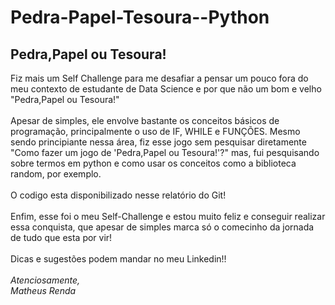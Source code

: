 # Pedra-Papel-Tesoura--Python
<h2>Pedra,Papel ou Tesoura!</h2>

<p>Fiz mais um&nbsp;Self Challenge para me desafiar a pensar um pouco fora do meu contexto de estudante de Data Science e por que n&atilde;o um bom e velho &quot;Pedra,Papel ou Tesoura!&quot;<br />
<br />
Apesar de simples, ele envolve bastante os conceitos b&aacute;sicos de programa&ccedil;&atilde;o, principalmente o uso de IF, WHILE e FUN&Ccedil;&Otilde;ES. Mesmo sendo principiante nessa &aacute;rea, fiz esse jogo sem pesquisar diretamente &quot;Como fazer um jogo de &#39;Pedra,Papel ou Tesoura!&#39;?&quot; mas, fui pesquisando sobre termos em python e&nbsp;como usar os conceitos como a biblioteca random, por exemplo.<br />
<br />
O codigo esta disponibilizado nesse relat&oacute;rio do Git!<br />
<br />
Enfim, esse foi o meu Self-Challenge e estou muito feliz e conseguir realizar essa conquista, que apesar de simples marca s&oacute; o comecinho da jornada de tudo que esta por vir!<br />
<br />
Dicas e sugest&otilde;es podem mandar no meu Linkedin!!<br />
<br />
<em>Atenciosamente,<br />
Matheus Renda</em></p>
